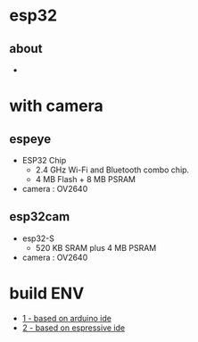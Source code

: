 # esp32 

## about

* 



# with camera

## espeye


* ESP32 Chip 
  * 2.4 GHz Wi-Fi and Bluetooth combo chip.
  * 4 MB Flash + 8 MB PSRAM
* camera : OV2640

## esp32cam

* esp32-S
  * 520 KB SRAM plus 4 MB PSRAM
* camera : OV2640


# build ENV
* [1 - based on arduino ide](buildEnv1/readme.md)
* [2 - based on espressive ide](buildEnv2/readme.md)
